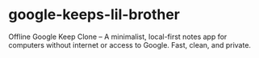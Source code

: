 # google-keeps-lil-brother
Offline Google Keep Clone – A minimalist, local-first notes app for computers without internet or access to Google. Fast, clean, and private.
